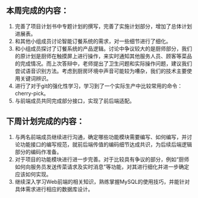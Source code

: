  
 

## 本周完成的内容：
1.  完善了项目计划书中专题计划的撰写，完善了实施计划部分，增加了总体计划进展表。
2. 和其他小组成员讨论智能订餐系统的需求，对一些细节进行了细化。
3. 和小组成员探讨了订餐系统的产品逻辑。讨论中争议较大的是厨师部分，我们的原计划是厨师在触摸屏上进行操作，来实时通知其他服务人员、顾客等菜品的完成情况。而上次答辩中，老师提出了卫生问题和实际操作问题，建议我们尝试语音识别方法。考虑到厨房环境中声音可能较为嘈杂，我们的技术主要使用关键词辨识。
4. 进行了对于git的强化性学习，学习到了一个实际生产中比较常用的命令：cherry-pick。
5. 与前端成员共同完成部分接口，实现了前后端适配。

## 下周计划完成的内容：
1. 与两名前端成员继续进行沟通，确定哪些功能模块需要编写、如何编写，并讨论功能接口的编写规范，就前后端传值的编码细节达成共识，为后续后端逻辑部分的编码作准备。
2. 对于项目的功能模块进行进一步完善。对于比较具有争议的部分，例如“厨师如何向服务员发送传菜请求及实时消息”等功能，对其进行细化并进一步确定应该如何实现。
3. 继续深入学习Web前端的相关知识，熟练掌握MySQL的使用技巧，并能针对具体需求进行相应的数据库设计。